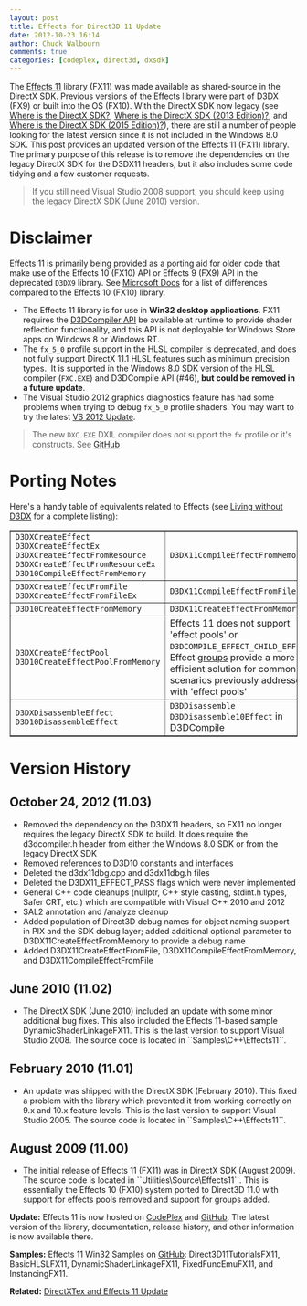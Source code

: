 ```yaml
---
layout: post
title: Effects for Direct3D 11 Update
date: 2012-10-23 16:14
author: Chuck Walbourn
comments: true
categories: [codeplex, direct3d, dxsdk]
---
```

The <a href="https://docs.microsoft.com/en-us/windows/desktop/direct3d11/d3d11-graphics-programming-guide-effects">Effects 11</a> library (FX11) was made available as shared-source in the DirectX SDK. Previous versions of the Effects library were part of D3DX (FX9) or built into the OS (FX10). With the DirectX SDK now legacy (see <a href="https://walbourn.github.io/where-is-the-directx-sdk/">Where is the DirectX SDK?</a>, <a href="https://walbourn.github.io/where-is-the-directx-sdk-2013-edition/">Where is the DirectX SDK (2013 Edition)?</a>, and <a href="https://walbourn.github.io/where-is-the-directx-sdk-2015-edition/">Where is the DirectX SDK (2015 Edition)?</a>), there are still a number of people looking for the latest version since it is not included in the Windows 8.0 SDK. This post provides an updated version of the Effects 11 (FX11) library. The primary purpose of this release is to remove the dependencies on the legacy DirectX SDK for the D3DX11 headers, but it also includes some code tidying and a few customer requests.
<!--more-->

> If you still need Visual Studio 2008 support, you should keep using the legacy DirectX SDK (June 2010) version.

<h1>Disclaimer</h1>

Effects 11 is primarily being provided as a porting aid for older code that make use of the Effects 10 (FX10) API or Effects 9 (FX9) API in the deprecated <code>D3DX9</code> library. See <a href="https://docs.microsoft.com/en-us/windows/desktop/direct3d11/d3d11-graphics-programming-guide-effects-differences">Microsoft Docs</a> for a list of differences compared to the Effects 10 (FX10) library.

<ul>
 	<li>The Effects 11 library is for use in <strong>Win32 desktop applications</strong>. FX11 requires the <a href="https://walbourn.github.io/hlsl-fxc-and-d3dcompile/">D3DCompiler API</a> be available at runtime to provide shader reflection functionality, and this API is not deployable for Windows Store apps on Windows 8 or Windows RT.</li>
 	<li>The <code>fx_5_0</code> profile support in the HLSL compiler is deprecated, and does not fully support DirectX 11.1 HLSL features such as minimum precision types.  It is supported in the Windows 8.0 SDK version of the HLSL compiler (<code>FXC.EXE</code>) and D3DCompile API (#46),<strong> but could be removed in a future update</strong>.</li>
 	<li>The Visual Studio 2012 graphics diagnostics feature has had some problems when trying to debug <code>fx_5_0</code> profile shaders. You may want to try the latest <a href="http://go.microsoft.com/fwlink/?LinkID=290979">VS 2012 Update</a>.</li>
</ul>

> The new ``DXC.EXE`` DXIL compiler does *not* support the ``fx`` profile or it's constructs. See [GitHub](https://github.com/Microsoft/DirectXShaderCompiler/)

<h1>Porting Notes</h1>

Here's a handy table of equivalents related to Effects (see <a href="https://walbourn.github.io/living-without-d3dx/">Living without D3DX</a> for a complete listing):

<table border="1">
<tbody>
<tr>
<td><code>D3DXCreateEffect
D3DXCreateEffectEx
D3DXCreateEffectFromResource
D3DXCreateEffectFromResourceEx
D3D10CompileEffectFromMemory</code></td>
<td><code>D3DX11CompileEffectFromMemory</code></td>
</tr>
<tr>
<td><code>D3DXCreateEffectFromFile
D3DXCreateEffectFromFileEx</code></td>
<td><code>D3DX11CompileEffectFromFile</code></td>
</tr>
<tr>
<td><code>D3D10CreateEffectFromMemory</code></td>
<td><code>D3DX11CreateEffectFromMemory</code></td>
</tr>
<tr>
<td><code>D3DXCreateEffectPool
D3D10CreateEffectPoolFromMemory</code></td>
<td>Effects 11 does not support 'effect pools'
or <code>D3DCOMPILE_EFFECT_CHILD_EFFECT</code>. Effect <a href="https://docs.microsoft.com/en-us/windows/desktop/direct3d11/d3d11-effect-group-syntax">groups</a> provide a more efficient solution for common scenarios previously addressed with 'effect pools'</td>
</tr>
<tr>
<td><code>D3DXDisassembleEffect
D3D10DisassembleEffect</code></td>
<td><code>D3DDisassemble</code>
<code>D3DDisassemble10Effect</code> in D3DCompile</td>
</tr>
</tbody>
</table>

<h1>Version History</h1>

<h2>October 24, 2012 (11.03)</h2>
<ul>
 	<li>Removed the dependency on the D3DX11 headers, so FX11 no longer requires the legacy DirectX SDK to build. It does require the d3dcompiler.h header from either the Windows 8.0 SDK or from the legacy DirectX SDK</li>
 	<li>Removed references to D3D10 constants and interfaces</li>
 	<li>Deleted the d3dx11dbg.cpp and d3dx11dbg.h files</li>
 	<li>Deleted the D3DX11_EFFECT_PASS flags which were never implemented</li>
 	<li>General C++ code cleanups (nullptr, C++ style casting, stdint.h types, Safer CRT, etc.) which are compatible with Visual C++ 2010 and 2012</li>
 	<li>SAL2 annotation and /analyze cleanup</li>
 	<li>Added population of Direct3D debug names for object naming support in PIX and the SDK debug layer; added additional optional parameter to D3DX11CreateEffectFromMemory to provide a debug name</li>
 	<li>Added D3DX11CreateEffectFromFile, D3DX11CompileEffectFromMemory, and D3DX11CompileEffectFromFile</li>
</ul>

<h2>June 2010 (11.02)</h2>

<ul>
 	<li>The DirectX SDK (June 2010) included an update with some minor additional bug fixes. This also included the Effects 11-based sample DynamicShaderLinkageFX11. This is the last version to support Visual Studio 2008. The source code is located in ``Samples\C++\Effects11``.</li>
</ul>

<h2>February 2010 (11.01)</h2>

<ul>
 	<li>An update was shipped with the DirectX SDK (February 2010). This fixed a problem with the library which prevented it from working correctly on 9.x and 10.x feature levels. This is the last version to support Visual Studio 2005. The source code is located in ``Samples\C++\Effects11``.</li>
</ul>

<h2>August 2009 (11.00)</h2>

<ul>
 	<li>The initial release of Effects 11 (FX11) was in DirectX SDK (August 2009). The source code is located in ``Utilities\Source\Effects11``. This is essentially the Effects 10 (FX10) system ported to Direct3D 11.0 with support for effects pools removed and support for groups added.</li>
</ul>

<strong>Update:</strong> Effects 11 is now hosted on <a href="http://go.microsoft.com/fwlink/?LinkId=271568">CodePlex</a> and <a href="https://github.com/Microsoft/FX11">GitHub</a>. The latest version of the library, documentation, release history, and other information is now available there.

<strong>Samples:</strong> Effects 11 Win32 Samples on <a href="https://github.com/walbourn/directx-sdk-samples">GitHub</a>: Direct3D11TutorialsFX11, BasicHLSLFX11, DynamicShaderLinkageFX11, FixedFuncEmuFX11, and InstancingFX11.

<strong>Related:</strong> <a href="https://walbourn.github.io/directxtex-and-effects-11-update/">DirectXTex and Effects 11 Update</a>

